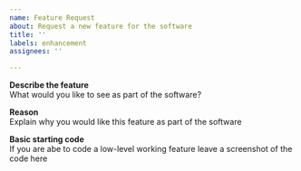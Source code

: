```yaml
---
name: Feature Request
about: Request a new feature for the software
title: ''
labels: enhancement
assignees: ''

---
```


**Describe the feature**  
What would you like to see as part of the software?  
  
**Reason**  
Explain why you would like this feature as part of the software  
  
**Basic starting code**  
If you are abe to code a low-level working feature leave a screenshot of the code here  
